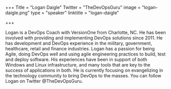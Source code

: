 +++
Title = "Logan Daigle"
Twitter = "TheDevOpsGuru"
image = "logan-daigle.png"
type = "speaker"
linktitle = "logan-daigle"

+++

Logan is a DevOps Coach with VersionOne from Charlotte, NC.  He has been involved with providing and implementing DevOps solutions since 2011.  He has development and DevOps experience in the military, government, healthcare, retail and finance industries.  Logan has a passion for being Agile, doing DevOps well and using agile engineering practices to build, test and deploy software.  His experiences have been in support of both Windows and Linux infrastructure, and many tools that are key to the success of applications in both.  He is currently focusing on evangelizing in the technology community to bring DevOps to the masses.  You can follow Logan on Twitter @TheDevOpsGuru.
